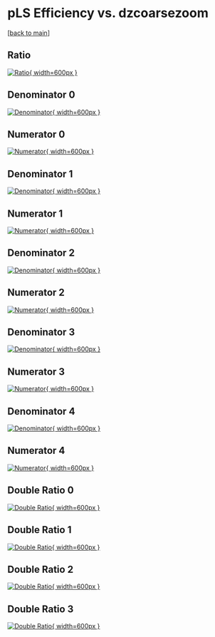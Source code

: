 # pLS Efficiency vs. dzcoarsezoom

[[back to main](./)]



## Ratio

[![Ratio](../mtv/var/pLS_loweta_211_0_eff_dzcoarsezoom.png){ width=600px }](../mtv/var/pLS_loweta_211_0_eff_dzcoarsezoom.pdf)

## Denominator 0

[![Denominator](../mtv/den/pLS_loweta_211_0_eff_dzcoarsezoom_den0.png){ width=600px }](../mtv/den/pLS_loweta_211_0_eff_dzcoarsezoom_den0.pdf)

## Numerator 0

[![Numerator](../mtv/num/pLS_loweta_211_0_eff_dzcoarsezoom_num0.png){ width=600px }](../mtv/num/pLS_loweta_211_0_eff_dzcoarsezoom_num0.pdf)

## Denominator 1

[![Denominator](../mtv/den/pLS_loweta_211_0_eff_dzcoarsezoom_den1.png){ width=600px }](../mtv/den/pLS_loweta_211_0_eff_dzcoarsezoom_den1.pdf)

## Numerator 1

[![Numerator](../mtv/num/pLS_loweta_211_0_eff_dzcoarsezoom_num1.png){ width=600px }](../mtv/num/pLS_loweta_211_0_eff_dzcoarsezoom_num1.pdf)

## Denominator 2

[![Denominator](../mtv/den/pLS_loweta_211_0_eff_dzcoarsezoom_den2.png){ width=600px }](../mtv/den/pLS_loweta_211_0_eff_dzcoarsezoom_den2.pdf)

## Numerator 2

[![Numerator](../mtv/num/pLS_loweta_211_0_eff_dzcoarsezoom_num2.png){ width=600px }](../mtv/num/pLS_loweta_211_0_eff_dzcoarsezoom_num2.pdf)

## Denominator 3

[![Denominator](../mtv/den/pLS_loweta_211_0_eff_dzcoarsezoom_den3.png){ width=600px }](../mtv/den/pLS_loweta_211_0_eff_dzcoarsezoom_den3.pdf)

## Numerator 3

[![Numerator](../mtv/num/pLS_loweta_211_0_eff_dzcoarsezoom_num3.png){ width=600px }](../mtv/num/pLS_loweta_211_0_eff_dzcoarsezoom_num3.pdf)

## Denominator 4

[![Denominator](../mtv/den/pLS_loweta_211_0_eff_dzcoarsezoom_den4.png){ width=600px }](../mtv/den/pLS_loweta_211_0_eff_dzcoarsezoom_den4.pdf)

## Numerator 4

[![Numerator](../mtv/num/pLS_loweta_211_0_eff_dzcoarsezoom_num4.png){ width=600px }](../mtv/num/pLS_loweta_211_0_eff_dzcoarsezoom_num4.pdf)

## Double Ratio 0

[![Double Ratio](../mtv/ratio/pLS_loweta_211_0_eff_dzcoarsezoom_ratio0.png){ width=600px }](../mtv/ratio/pLS_loweta_211_0_eff_dzcoarsezoom_ratio0.pdf)

## Double Ratio 1

[![Double Ratio](../mtv/ratio/pLS_loweta_211_0_eff_dzcoarsezoom_ratio1.png){ width=600px }](../mtv/ratio/pLS_loweta_211_0_eff_dzcoarsezoom_ratio1.pdf)

## Double Ratio 2

[![Double Ratio](../mtv/ratio/pLS_loweta_211_0_eff_dzcoarsezoom_ratio2.png){ width=600px }](../mtv/ratio/pLS_loweta_211_0_eff_dzcoarsezoom_ratio2.pdf)

## Double Ratio 3

[![Double Ratio](../mtv/ratio/pLS_loweta_211_0_eff_dzcoarsezoom_ratio3.png){ width=600px }](../mtv/ratio/pLS_loweta_211_0_eff_dzcoarsezoom_ratio3.pdf)

